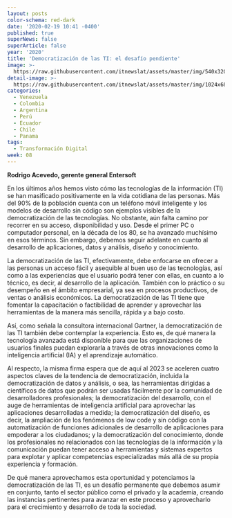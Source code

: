```yaml
---
layout: posts
color-schema: red-dark
date: '2020-02-19 10:41 -0400'
published: true
superNews: false
superArticle: false
year: '2020'
title: 'Democratización de las TI: el desafío pendiente'
image: >-
  https://raw.githubusercontent.com/itnewslat/assets/master/img/540x320/Rodrigo-Acevedo-p.jpg
detail-image: >-
  https://raw.githubusercontent.com/itnewslat/assets/master/img/1024x680/Rodrigo-Acevedo-g.jpg
categories:
  - Venezuela
  - Colombia
  - Argentina
  - Perú
  - Ecuador
  - Chile
  - Panama
tags:
  - Transformación Digital
week: 08
---
```

**Rodrigo Acevedo, gerente general Entersoft**

En los últimos años hemos visto cómo las tecnologías de la información (TI) se han masificado positivamente en la vida cotidiana de las personas. Más del 90% de la población cuenta con un teléfono móvil inteligente y los modelos de desarrollo sin código son ejemplos visibles de la democratización de las tecnologías. No obstante, aún falta camino por recorrer en su acceso, disponibilidad y uso. Desde el primer PC o computador personal, en la década de los 80, se ha avanzado muchísimo en esos términos. Sin embargo, debemos seguir adelante en cuanto al desarrollo de aplicaciones, datos y análisis, diseño y conocimiento.

La democratización de las TI, efectivamente, debe enfocarse en ofrecer a las personas un acceso fácil y asequible al buen uso de las tecnologías, así como a las experiencias que el usuario podrá tener con ellas, en cuanto a lo técnico, es decir, al desarrollo de la aplicación. También con lo práctico o su desempeño en el ámbito empresarial, ya sea en procesos productivos, de ventas o análisis económicos. La democratización de las TI tiene que fomentar la capacitación o factibilidad de aprender y aprovechar las herramientas de la manera más sencilla, rápida y a bajo costo. 

Así, como señala la consultora internacional Gartner, la democratización de las TI también debe contemplar la experiencia. Esto es, de qué manera la tecnología avanzada está disponible para que las organizaciones de usuarios finales puedan explorarla a través de otras innovaciones como la inteligencia artificial (IA) y el aprendizaje automático. 

Al respecto, la misma firma espera que de aquí al 2023 se aceleren cuatro aspectos claves de la tendencia de democratización, incluida la democratización de datos y análisis, o sea, las herramientas dirigidas a científicos de datos que podrán ser usadas fácilmente por la comunidad de desarrolladores profesionales; la democratización del desarrollo, con el auge de herramientas de inteligencia artificial para aprovechar las aplicaciones desarrolladas a medida; la democratización del diseño, es decir, la ampliación de los fenómenos de low code y sin código con la automatización de funciones adicionales de desarrollo de aplicaciones para empoderar a los ciudadanos; y la democratización del conocimiento, donde los profesionales no relacionados con las tecnologías de la información y la comunicación puedan tener acceso a herramientas y sistemas expertos para explotar y aplicar competencias especializadas más allá de su propia experiencia y formación.

De qué manera aprovechamos esta oportunidad y potenciamos la democratización de las TI, es un desafío permanente que debemos asumir en conjunto, tanto el sector público como el privado y la academia, creando las instancias pertinentes para avanzar en este proceso y aprovecharlo para el crecimiento y desarrollo de toda la sociedad. 